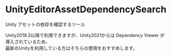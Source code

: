 # UnityEditorAssetDependencySearch
Unity アセットの依存を確認するツール

Unity2019.3以降で利用できますが、Unity2021からは Dependency Viewer が導入されているため、<br>
最新のUnityを利用している方はそちらの使用をおすすめします。
